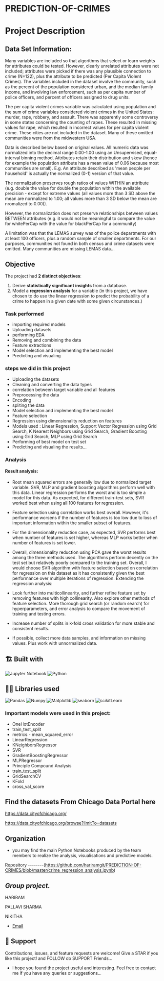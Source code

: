 # PREDICTION-OF-CRIMES


# Project Description

## Data Set Information:

Many variables are included so that algorithms that select or learn weights for 
attributes could be tested. However, clearly unrelated attributes were not included; 
attributes were picked if there was any plausible connection to crime (N=122), plus 
the attribute to be predicted (Per Capita Violent Crimes). The variables included in 
the dataset involve the community, such as the percent of the population considered 
urban, and the median family income, and involving law enforcement, such as per capita 
number of police officers, and percent of officers assigned to drug units.

The per capita violent crimes variable was calculated using population and the sum of 
crime variables considered violent crimes in the United States: murder, rape, robbery, 
and assault. There was apparently some controversy in some states concerning the 
counting of rapes. These resulted in missing values for rape, which resulted in 
incorrect values for per capita violent crime. These cities are not included in the 
dataset. Many of these omitted communities were from the midwestern USA.

Data is described below based on original values. All numeric data was normalized into 
the decimal range 0.00-1.00 using an Unsupervised, equal-interval binning method. 
Attributes retain their distribution and skew (hence for example the population 
attribute has a mean value of 0.06 because most communities are small). E.g. An 
attribute described as 'mean people per household' is actually the normalized (0-1) 
version of that value.

The normalization preserves rough ratios of values WITHIN an attribute (e.g. double 
the value for double the population within the available precision - except for 
extreme values (all values more than 3 SD above the mean are normalized to 1.00; all 
values more than 3 SD below the mean are nromalized to 0.00)).

However, the normalization does not preserve relationships between values BETWEEN 
attributes (e.g. it would not be meaningful to compare the value for whitePerCap with 
the value for blackPerCap for a community)

A limitation was that the LEMAS survey was of the police departments with at least 100 
officers, plus a random sample of smaller departments. For our purposes, communities 
not found in both census and crime datasets were omitted. Many communities are missing 
LEMAS data...



## Objective
The project had **2 distinct objectives**:
1. Derive **statistically significant insights** from a database.
2. Model a **regression analysis** for a variable (in this project, we have chosen to do use the linear regression to predict the probability of a crime to happen in a given date with some given circunstances.)





### Task performed
- importing required models
- Uploading datasets
- performing EDA
- Removing and combining the data
- Feature extractions
- Model selection and implementing the best model
- Predicting and visualing



### steps we did in this project
- Uploading the datasets
- Cleaning and converting the data types
- correlation between target variable and all features
- Preprocessing the data
- Encoding 
- spliting the data
- Model selection and implementing the best model
- Feature selection
- Regression using dimensionality reduction on features
- Models used : Linear Regression, Support Vector Regression using Grid Search, K Nearest Neighbors using Grid Search, Gradient Boosting using Grid Search, MLP using Grid Search
- Performing of best model on test set
- Predicting and visualing the results...




### Analysis
#### Result analysis:

- Root mean squared errors are generally low due to normalized target variable.
SVR, MLP and gradient boosting algorithms perform well with this data. Linear regression performs the worst and is too simple a model for this data.
As expected, for different train-test sets, SVR worked best when using all 100 features for regression.
- Feature selection using correlation works best overall. However, it's performance worsens if the number of features is too low due to loss of important information within the smaller subset of features.
- For the dimensionality reduction case, as expected, SVR performs best when number of features is set higher, whereas MLP works better when number of features is set lower. 
- Overall, dimensionality reduction using PCA gave the worst results among the three methods used.
The algorithms perform decently on the test set but relatively poorly compared to the training set. Overall, I would choose SVR algorithm with feature selection based on correlation for regression on this dataset as it has consistently given the best performance over multiple iterations of regression.
Extending the regression analysis:

- Look further into multicollinearity, and further refine feature set by removing features with high collinearity. Also explore other methods of feature selection.
More thorough grid search (or random search) for hyperparameters, and error analysis to compare the movement of training and testing errors.
- Increase number of splits in k-fold cross validation for more stable and consistent results.
- If possible, collect more data samples, and information on missing values. Plus work with unnormalized data.






## 🏗️ Built with
![Jupyter Notebook](https://img.shields.io/badge/jupyter-%23FA0F00.svg?style=for-the-badge&logo=jupyter&logoColor=white)
![Python](https://img.shields.io/badge/python-3670A0?style=for-the-badge&logo=python&logoColor=ffdd54)



## 👩‍💻 Libraries used
![Pandas](https://img.shields.io/badge/Pandas-2C2D72?style=for-the-badge&logo=pandas&logoColor=purple)
![Numpy](https://img.shields.io/badge/Numpy-777BB4?style=for-the-badge&logo=numpy&logoColor=yellow)
![Matplotlib](https://img.shields.io/badge/Matplotlib-F7931E.svg?style=for-the-badge&logo=Matplotlib&logoColor=orange) 
![seaborn](https://img.shields.io/badge/Seaborn-2C2D72?style=for-the-badge&logo=Seaborn&logoColor=blue)
![scikitLearn](https://img.shields.io/badge/scikitLearn-2C2D72?style=for-the-badge&logo=scikitLearn&logoColor=blue)



### Important models were used in this project:

- OneHotEncoder
- train_test_split
- metrics - mean_squared_error
- LinearRegression
- KNeighborsRegressor
- SVR
- GradientBoostingRegressor
- MLPRegressor
- Principle Compound Analysis
- train_test_split 
- GridSearchCV
- KFold
- cross_val_score





## Find the datasets From Chicago Data Portal here 
https://data.cityofchicago.org/

https://data.cityofchicago.org/browse?limitTo=datasets



## Organization
-  you may find the main Python Notebooks produced by the team members to realize the analysis, visualisations and predictive models.

Repository --------(https://github.com/hariramgit/PREDICTION-OF-CRIMES/blob/master/crime_regression_analysis.ipynb)



 ## *Group project.* 
 
HARIRAM

PALLAVI SHARMA

NIKITHA



* [Email](mailto:hariramhdmp@gmail.com)



## 🤝 Support
Contributions, issues, and feature requests are welcome!
Give a STAR if you like this project! and FOLLOW do SUPPORT Friends...
 
- I hope you found the project useful and interesting. Feel free to contact me if you have any queries or suggestions...
